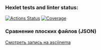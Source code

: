 ### Hexlet tests and linter status:
[![Actions Status](https://github.com/Edmon86/frontend-project-46/actions/workflows/hexlet-check.yml/badge.svg)](https://github.com/Edmon86/frontend-project-46/actions)
[![Coverage](https://sonarcloud.io/api/project_badges/measure?project=edmon86_frontend-project-46&metric=coverage)](https://sonarcloud.io/summary/new_code?id=edmon86_frontend-project-46)
### Сравнение плоских файлов (JSON)
[Смотреть запись на asciinema](https://asciinema.org/a/PaTeM8EFUfvctlM1mIPwG0EfS)
